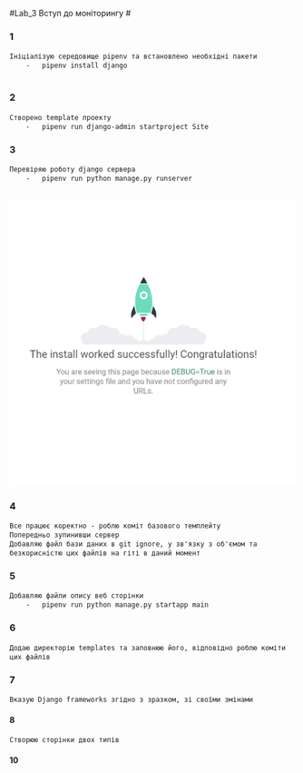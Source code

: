 #Lab_3 Вступ до моніторингу #

### 1 ###
```
Ініціалізую середовище pipenv та встановлено необхідні пакети
    -   pipenv install django
   
```
### 2 ###
```
Створено template проекту
    -   pipenv run django-admin startproject Site
```
### 3 ###
```
Перевіряю роботу django сервера
    -   pipenv run python manage.py runserver
         
```
![alt text](serverIsWork.png "Описание будет тут")
### 4 ###
```
Все працює коректно - роблю коміт базового темплейту
Попередньо зупинивши сервер
Добавляю файл бази даних в git ignore, у зв'язку з об'ємом та безкорисністю цих файлів на гіті в даний момент
```
### 5 ###
```
Добавляю файли опису веб сторінки
    -   pipenv run python manage.py startapp main
```
### 6 ###
```
Додаю директорію templates та заповнюю його, відповідно роблю коміти цих файлів
```
### 7 ###
```
Вказую Django frameworks згідно з зразком, зі своїми змінами
```
#### 8 ####
```
Створюю сторінки двох типів
```
#### 10 ####
```

```